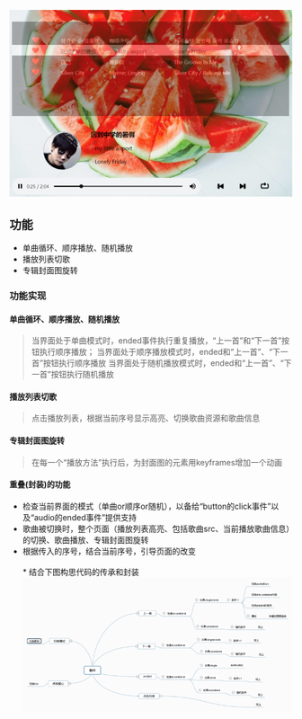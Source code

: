 ![图片没有显示吗？]( /pics/readme1.png )
## 功能
* 单曲循环、顺序播放、随机播放
* 播放列表切歌
* 专辑封面图旋转

### 功能实现
#### 单曲循环、顺序播放、随机播放
> 当界面处于单曲模式时，ended事件执行重复播放，“上一首”和“下一首”按钮执行顺序播放；
> 当界面处于顺序播放模式时，ended和“上一首”、“下一首”按钮执行顺序播放
> 当界面处于随机播放模式时，ended和“上一首”、“下一首”按钮执行随机播放
#### 播放列表切歌
> 点击播放列表，根据当前序号显示高亮、切换歌曲资源和歌曲信息
#### 专辑封面图旋转
> 在每一个“播放方法”执行后，为封面图的元素用keyframes增加一个动画
#### 重叠(封装)的功能
* 检查当前界面的模式（单曲or顺序or随机），以备给“button的click事件”以及“audio的ended事件”提供支持<br>
* 歌曲被切换时，整个页面（播放列表高亮、包括歌曲src、当前播放歌曲信息）的切换、歌曲播放、专辑封面图旋转<br>
* 根据传入的序号，结合当前序号，引导页面的改变<br>
<br>    * 结合下图构思代码的传承和封装
<br>![图片没有显示吗？]( /pics/readme2.png )

